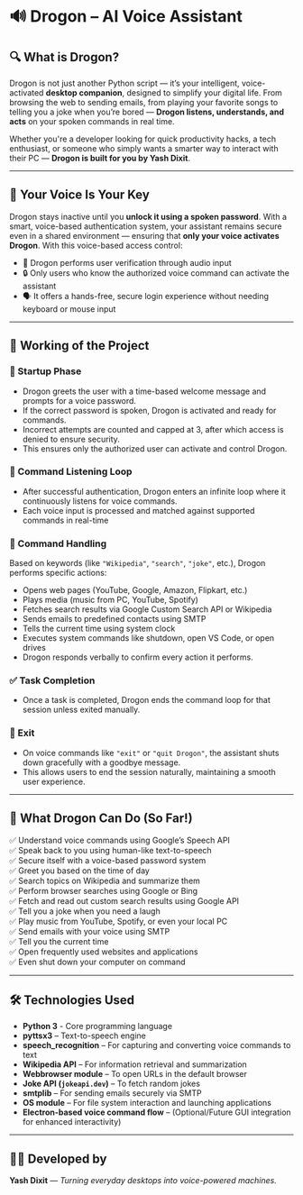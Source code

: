 # 🔊 Drogon – AI Voice Assistant

## 🔍 What is Drogon?

Drogon is not just another Python script — it’s your intelligent, voice-activated **desktop companion**, designed to simplify your digital life. From browsing the web to sending emails, from playing your favorite songs to telling you a joke when you’re bored — **Drogon listens, understands, and acts** on your spoken commands in real time.

Whether you're a developer looking for quick productivity hacks, a tech enthusiast, or someone who simply wants a smarter way to interact with their PC — **Drogon is built for you by Yash Dixit**.

---

## 🔐 Your Voice Is Your Key

Drogon stays inactive until you **unlock it using a spoken password**. With a smart, voice-based authentication system, your assistant remains secure even in a shared environment — ensuring that **only your voice activates Drogon**.
With this voice-based access control:
- 🧠 Drogon performs user verification through audio input
- 🔒 Only users who know the authorized voice command can activate the assistant
- 🗣️ It offers a hands-free, secure login experience without needing keyboard or mouse input

---

## 🔄 Working of the Project

### 🔁 Startup Phase
- Drogon greets the user with a time-based welcome message and prompts for a voice password.
- If the correct password is spoken, Drogon is activated and ready for commands.
- Incorrect attempts are counted and capped at 3, after which access is denied to ensure security.
- This ensures only the authorized user can activate and control Drogon.

### 🧠 Command Listening Loop 
- After successful authentication, Drogon enters an infinite loop where it continuously listens for voice commands.
- Each voice input is processed and matched against supported commands in real-time

### 🧾 Command Handling
Based on keywords (like `"Wikipedia"`, `"search"`, `"joke"`, etc.), Drogon performs specific actions:
- Opens web pages (YouTube, Google, Amazon, Flipkart, etc.)
- Plays media (music from PC, YouTube, Spotify)
- Fetches search results via Google Custom Search API or Wikipedia
- Sends emails to predefined contacts using SMTP
- Tells the current time using system clock
- Executes system commands like shutdown, open VS Code, or open drives
- Drogon responds verbally to confirm every action it performs.



### ✅ Task Completion
- Once a task is completed, Drogon ends the command loop for that session unless exited manually.

### 📴 Exit
- On voice commands like `"exit"` or `"quit Drogon"`, the assistant shuts down gracefully with a goodbye message.
- This allows users to end the session naturally, maintaining a smooth user experience.
---

## 🧠 What Drogon Can Do (So Far!)

✅ Understand voice commands using Google’s Speech API  
✅ Speak back to you using human-like text-to-speech  
✅ Secure itself with a voice-based password system  
✅ Greet you based on the time of day  
✅ Search topics on Wikipedia and summarize them  
✅ Perform browser searches using Google or Bing  
✅ Fetch and read out custom search results using Google API  
✅ Tell you a joke when you need a laugh  
✅ Play music from YouTube, Spotify, or even your local PC  
✅ Send emails with your voice using SMTP  
✅ Tell you the current time  
✅ Open frequently used websites and applications  
✅ Even shut down your computer on command  

---

## 🛠️ Technologies Used

- **Python 3** - Core programming language  
- **pyttsx3** – Text-to-speech engine  
- **speech_recognition** – For capturing and converting voice commands to text  
- **Wikipedia API** – For information retrieval and summarization  
- **Webbrowser module** – To open URLs in the default browser  
- **Joke API (`jokeapi.dev`)** – To fetch random jokes  
- **smtplib** – For sending emails securely via SMTP  
- **OS module** – For file system interaction and launching applications  
- **Electron-based voice command flow** – (Optional/Future GUI integration for enhanced interactivity)

---

## 👨‍💻 Developed by
**Yash Dixit** — _Turning everyday desktops into voice-powered machines._

